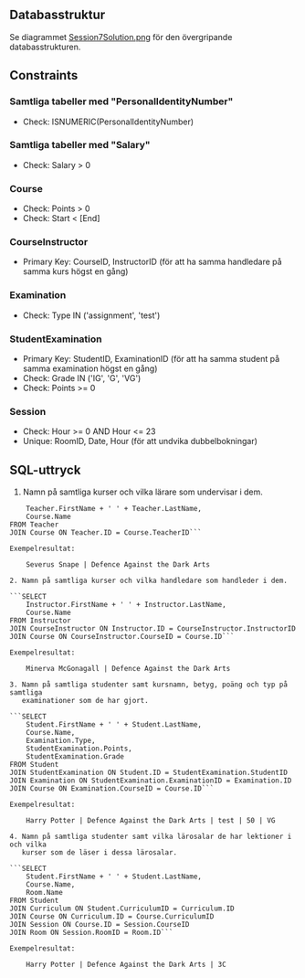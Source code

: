 ## Databasstruktur

Se diagrammet [Session7Solution.png](Session7Solution.png) för den övergripande databasstrukturen.

## Constraints

### Samtliga tabeller med "PersonalIdentityNumber"
- Check: ISNUMERIC(PersonalIdentityNumber)

### Samtliga tabeller med "Salary"
- Check: Salary > 0

### Course
- Check: Points > 0
- Check: Start < [End]

### CourseInstructor
- Primary Key: CourseID, InstructorID (för att ha samma handledare på samma kurs
  högst en gång)

### Examination
- Check: Type IN ('assignment', 'test')

### StudentExamination
- Primary Key: StudentID, ExaminationID (för att ha samma student på samma
  examination högst en gång)
- Check: Grade IN ('IG', 'G', 'VG')
- Check: Points >= 0

### Session
- Check: Hour >= 0 AND Hour <= 23
- Unique: RoomID, Date, Hour (för att undvika dubbelbokningar)

## SQL-uttryck

1. Namn på samtliga kurser och vilka lärare som undervisar i dem.

```SELECT
    Teacher.FirstName + ' ' + Teacher.LastName,
    Course.Name
FROM Teacher
JOIN Course ON Teacher.ID = Course.TeacherID```

Exempelresultat:

    Severus Snape | Defence Against the Dark Arts

2. Namn på samtliga kurser och vilka handledare som handleder i dem.

```SELECT
    Instructor.FirstName + ' ' + Instructor.LastName,
    Course.Name
FROM Instructor
JOIN CourseInstructor ON Instructor.ID = CourseInstructor.InstructorID
JOIN Course ON CourseInstructor.CourseID = Course.ID```

Exempelresultat:

    Minerva McGonagall | Defence Against the Dark Arts

3. Namn på samtliga studenter samt kursnamn, betyg, poäng och typ på samtliga
   examinationer som de har gjort.

```SELECT
    Student.FirstName + ' ' + Student.LastName,
    Course.Name,
    Examination.Type,
    StudentExamination.Points,
    StudentExamination.Grade
FROM Student
JOIN StudentExamination ON Student.ID = StudentExamination.StudentID
JOIN Examination ON StudentExamination.ExaminationID = Examination.ID
JOIN Course ON Examination.CourseID = Course.ID```

Exempelresultat:

    Harry Potter | Defence Against the Dark Arts | test | 50 | VG

4. Namn på samtliga studenter samt vilka lärosalar de har lektioner i och vilka
   kurser som de läser i dessa lärosalar.

```SELECT
    Student.FirstName + ' ' + Student.LastName,
    Course.Name,
    Room.Name
FROM Student
JOIN Curriculum ON Student.CurriculumID = Curriculum.ID
JOIN Course ON Curriculum.ID = Course.CurriculumID
JOIN Session ON Course.ID = Session.CourseID
JOIN Room ON Session.RoomID = Room.ID```

Exempelresultat:

    Harry Potter | Defence Against the Dark Arts | 3C
